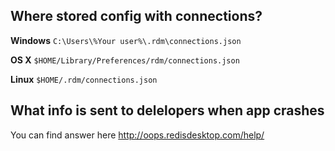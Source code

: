 ## Where stored config with connections?
**Windows** `C:\Users\%Your user%\.rdm\connections.json`

**OS X** `$HOME/Library/Preferences/rdm/connections.json`

**Linux** `$HOME/.rdm/connections.json`

## What info is sent to delelopers when app crashes
You can find answer here http://oops.redisdesktop.com/help/
